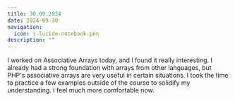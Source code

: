 ```yaml
---
title: 30.09.2024
date: 2024-09-30
navigation:
  icon: i-lucide-notebook-pen
description: ""
---
```


I worked on Associative Arrays today, and I found it really interesting. I already had a strong foundation with arrays from other languages, but PHP's associative arrays are very useful in certain situations. I took the time to practice a few examples outside of the course to solidify my understanding. I feel much more comfortable now.


